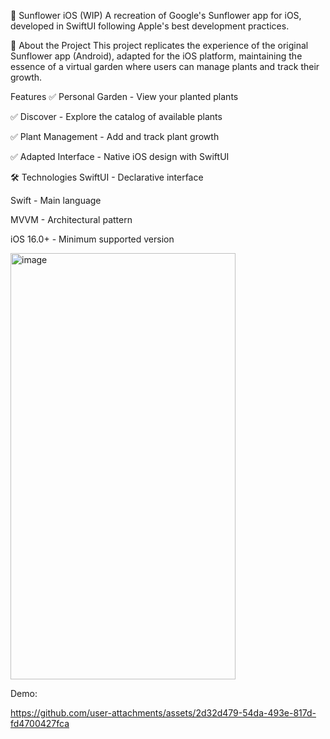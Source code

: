 🌻 Sunflower iOS (WIP)
A recreation of Google's Sunflower app for iOS, developed in SwiftUI following Apple's best development practices.

📱 About the Project
This project replicates the experience of the original Sunflower app (Android), adapted for the iOS platform, maintaining the essence of a virtual garden where users can manage plants and track their growth.

Features
✅ Personal Garden - View your planted plants

✅ Discover - Explore the catalog of available plants

✅ Plant Management - Add and track plant growth

✅ Adapted Interface - Native iOS design with SwiftUI

🛠 Technologies
SwiftUI - Declarative interface

Swift - Main language

MVVM - Architectural pattern

iOS 16.0+ - Minimum supported version

<img width="360" height="682" alt="image" src="https://github.com/user-attachments/assets/91cdf8f7-5398-4c60-89d7-ed048e9ead65" />

Demo:

https://github.com/user-attachments/assets/2d32d479-54da-493e-817d-fd4700427fca
